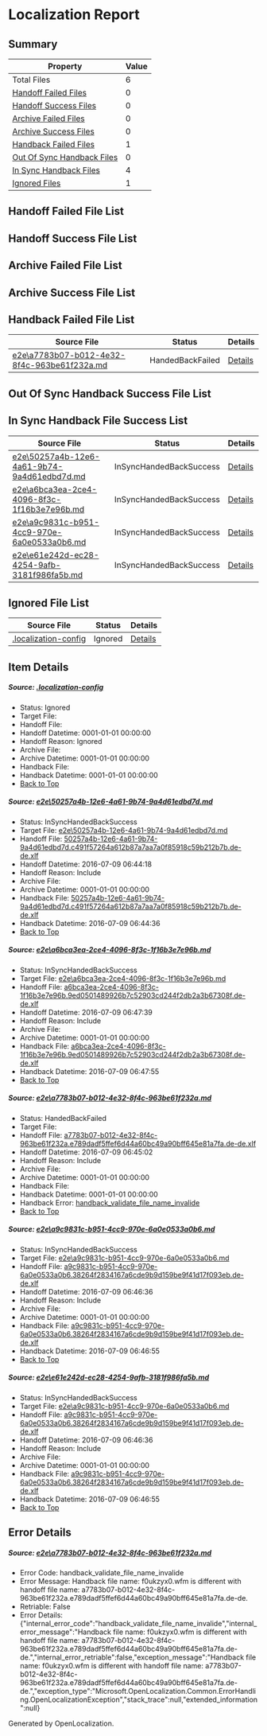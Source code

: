 # <a name='report-top'></a> Localization Report

## Summary
 Property | Value 
 -------- | ----- 
 Total Files | 6
[ Handoff Failed Files ](#handoff-failed-list)| 0
[ Handoff Success Files ](#handoff-success-list)| 0
[ Archive Failed Files ](#archive-failed-list)| 0
[ Archive Success Files ](#archive-success-list)| 0
[ Handback Failed Files ](#handback-failed-list)| 1
[ Out Of Sync Handback Files ](#outofsync-handback-success-list)| 0
[ In Sync Handback Files ](#insync-handback-success-list)| 4
[ Ignored Files ](#ignored-list)| 1

## <a name='handoff-failed-list'></a> Handoff Failed File List

## <a name='handoff-success-list'></a> Handoff Success File List

## <a name='archive-failed-list'></a> Archive Failed File List

## <a name='archive-success-list'></a> Archive Success File List

## <a name='handback-failed-list'></a> Handback Failed File List
 Source File | Status | Details 
 ----------- | ------ | ------- 
 [e2e\a7783b07-b012-4e32-8f4c-963be61f232a.md](https://github.com/OpenLocalizationTestOrg/oltest/blob/92ecab0440111a97650a870dd0c547210e4f6b8e/e2e/a7783b07-b012-4e32-8f4c-963be61f232a.md) | HandedBackFailed | [Details](#97fb17d345529d0ecf07afc27a40c74cd816b0213)

## <a name='outofsync-handback-success-list'></a> Out Of Sync Handback Success File List

## <a name='insync-handback-success-list'></a> In Sync Handback File Success List
 Source File | Status | Details 
 ----------- | ------ | ------- 
 [e2e\50257a4b-12e6-4a61-9b74-9a4d61edbd7d.md](https://github.com/OpenLocalizationTestOrg/oltest/blob/49146ae538eb0e83f436fcb760c66ffa873a43af/e2e/50257a4b-12e6-4a61-9b74-9a4d61edbd7d.md) | InSyncHandedBackSuccess | [Details](#9614e33468b1edb026ae12042d87d3ec709b5fe91)
 [e2e\a6bca3ea-2ce4-4096-8f3c-1f16b3e7e96b.md](https://github.com/OpenLocalizationTestOrg/oltest/blob/18525a80ef5998aeb9c6d8236df666525f4b47dc/e2e/a6bca3ea-2ce4-4096-8f3c-1f16b3e7e96b.md) | InSyncHandedBackSuccess | [Details](#9cd73c2bcab6036103263a92be6da62a28fc3d6e2)
 [e2e\a9c9831c-b951-4cc9-970e-6a0e0533a0b6.md](https://github.com/OpenLocalizationTestOrg/oltest/blob/df22edb9fe9fd2f7db38563e0458f73562046e48/e2e/a9c9831c-b951-4cc9-970e-6a0e0533a0b6.md) | InSyncHandedBackSuccess | [Details](#cf14bfe98a52b1cb304858124c15f74db200a4704)
 [e2e\e61e242d-ec28-4254-9afb-3181f986fa5b.md](https://github.com/OpenLocalizationTestOrg/oltest/blob/18525a80ef5998aeb9c6d8236df666525f4b47dc/e2e/e61e242d-ec28-4254-9afb-3181f986fa5b.md) | InSyncHandedBackSuccess | [Details](#cf14bfe98a52b1cb304858124c15f74db200a4705)

## <a name='ignored-list'></a> Ignored File List
 Source File | Status | Details 
 ----------- | ------ | ------- 
 [.localization-config](https://github.com/OpenLocalizationTestOrg/oltest/blob/18525a80ef5998aeb9c6d8236df666525f4b47dc/.localization-config) | Ignored | [Details](#3d4f252ac210baf56311d7e97dcc2db10974dbd20)

## Item Details
##### <a name='3d4f252ac210baf56311d7e97dcc2db10974dbd20'></a> Source: [.localization-config](https://github.com/OpenLocalizationTestOrg/oltest/blob/18525a80ef5998aeb9c6d8236df666525f4b47dc/.localization-config)
* Status: Ignored
* Target File: 
* Handoff File: 
* Handoff Datetime: 0001-01-01 00:00:00
* Handoff Reason: Ignored
* Archive File: 
* Archive Datetime: 0001-01-01 00:00:00
* Handback File: 
* Handback Datetime: 0001-01-01 00:00:00
* [Back to Top](#report-top)

##### <a name='9614e33468b1edb026ae12042d87d3ec709b5fe91'></a> Source: [e2e\50257a4b-12e6-4a61-9b74-9a4d61edbd7d.md](https://github.com/OpenLocalizationTestOrg/oltest/blob/49146ae538eb0e83f436fcb760c66ffa873a43af/e2e/50257a4b-12e6-4a61-9b74-9a4d61edbd7d.md)
* Status: InSyncHandedBackSuccess
* Target File: [e2e\50257a4b-12e6-4a61-9b74-9a4d61edbd7d.md](https://github.com/OpenLocalizationTestOrg/oltest-dede-fly/blob/f68cb875cee9d25e7199e3d219563033983406f7/e2e/50257a4b-12e6-4a61-9b74-9a4d61edbd7d.md)
* Handoff File: [50257a4b-12e6-4a61-9b74-9a4d61edbd7d.c491f57264a612b87a7aa7a0f85918c59b212b7b.de-de.xlf](https://github.com/OpenLocalizationTestOrg/olhandoff-e2e/blob/bf291f2471c095ec93f26fa2b4141549b4259251/ol-handoff/OpenLocalizationTestOrg/oltest-dede-fly/ci/ht/50257a4b-12e6-4a61-9b74-9a4d61edbd7d.c491f57264a612b87a7aa7a0f85918c59b212b7b.de-de.xlf)
* Handoff Datetime: 2016-07-09 06:44:18
* Handoff Reason: Include
* Archive File: 
* Archive Datetime: 0001-01-01 00:00:00
* Handback File: [50257a4b-12e6-4a61-9b74-9a4d61edbd7d.c491f57264a612b87a7aa7a0f85918c59b212b7b.de-de.xlf](https://github.com/OpenLocalizationTestOrg/olhandback-e2e/blob/0fbabccf3d83d375dcb89b4b55ef11a2a2462850/ol-handback/OpenLocalizationTestOrg/oltest-dede-fly/ci/ht/50257a4b-12e6-4a61-9b74-9a4d61edbd7d.c491f57264a612b87a7aa7a0f85918c59b212b7b.de-de.xlf)
* Handback Datetime: 2016-07-09 06:44:36
* [Back to Top](#report-top)

##### <a name='9cd73c2bcab6036103263a92be6da62a28fc3d6e2'></a> Source: [e2e\a6bca3ea-2ce4-4096-8f3c-1f16b3e7e96b.md](https://github.com/OpenLocalizationTestOrg/oltest/blob/18525a80ef5998aeb9c6d8236df666525f4b47dc/e2e/a6bca3ea-2ce4-4096-8f3c-1f16b3e7e96b.md)
* Status: InSyncHandedBackSuccess
* Target File: [e2e\a6bca3ea-2ce4-4096-8f3c-1f16b3e7e96b.md](https://github.com/OpenLocalizationTestOrg/oltest-dede-fly/blob/5a30bdaa59c61956978d1ffcc8566226a6cb7f8b/e2e/a6bca3ea-2ce4-4096-8f3c-1f16b3e7e96b.md)
* Handoff File: [a6bca3ea-2ce4-4096-8f3c-1f16b3e7e96b.9ed0501489926b7c52903cd244f2db2a3b67308f.de-de.xlf](https://github.com/OpenLocalizationTestOrg/olhandoff-e2e/blob/a03b9a8412ece658954fe26d8043d406e0cd9502/ol-handoff/OpenLocalizationTestOrg/oltest-dede-fly/ci/ht/a6bca3ea-2ce4-4096-8f3c-1f16b3e7e96b.9ed0501489926b7c52903cd244f2db2a3b67308f.de-de.xlf)
* Handoff Datetime: 2016-07-09 06:47:39
* Handoff Reason: Include
* Archive File: 
* Archive Datetime: 0001-01-01 00:00:00
* Handback File: [a6bca3ea-2ce4-4096-8f3c-1f16b3e7e96b.9ed0501489926b7c52903cd244f2db2a3b67308f.de-de.xlf](https://github.com/OpenLocalizationTestOrg/olhandback-e2e/blob/baa0a9a8ca9021772212236aa6da482670a32a8c/ol-handback/OpenLocalizationTestOrg/oltest-dede-fly/ci/ht/a6bca3ea-2ce4-4096-8f3c-1f16b3e7e96b.9ed0501489926b7c52903cd244f2db2a3b67308f.de-de.xlf)
* Handback Datetime: 2016-07-09 06:47:55
* [Back to Top](#report-top)

##### <a name='97fb17d345529d0ecf07afc27a40c74cd816b0213'></a> Source: [e2e\a7783b07-b012-4e32-8f4c-963be61f232a.md](https://github.com/OpenLocalizationTestOrg/oltest/blob/92ecab0440111a97650a870dd0c547210e4f6b8e/e2e/a7783b07-b012-4e32-8f4c-963be61f232a.md)
* Status: HandedBackFailed
* Target File: 
* Handoff File: [a7783b07-b012-4e32-8f4c-963be61f232a.e789dadf5ffef6d44a60bc49a90bff645e81a7fa.de-de.xlf](https://github.com/OpenLocalizationTestOrg/olhandoff-e2e/blob/277b346e5b8a5608a538e95f60ef95de9fe54fa9/ol-handoff/OpenLocalizationTestOrg/oltest-dede-fly/ci/ht/a7783b07-b012-4e32-8f4c-963be61f232a.e789dadf5ffef6d44a60bc49a90bff645e81a7fa.de-de.xlf)
* Handoff Datetime: 2016-07-09 06:45:02
* Handoff Reason: Include
* Archive File: 
* Archive Datetime: 0001-01-01 00:00:00
* Handback File: 
* Handback Datetime: 0001-01-01 00:00:00
* Handback Error: [handback_validate_file_name_invalide](#97fb17d345529d0ecf07afc27a40c74cd816b0213handback_validate_file_name_invalide)
* [Back to Top](#report-top)

##### <a name='cf14bfe98a52b1cb304858124c15f74db200a4704'></a> Source: [e2e\a9c9831c-b951-4cc9-970e-6a0e0533a0b6.md](https://github.com/OpenLocalizationTestOrg/oltest/blob/df22edb9fe9fd2f7db38563e0458f73562046e48/e2e/a9c9831c-b951-4cc9-970e-6a0e0533a0b6.md)
* Status: InSyncHandedBackSuccess
* Target File: [e2e\a9c9831c-b951-4cc9-970e-6a0e0533a0b6.md](https://github.com/OpenLocalizationTestOrg/oltest-dede-fly/blob/8dc9f2cfc273795163d85d82a29ed68c021a2b10/e2e/a9c9831c-b951-4cc9-970e-6a0e0533a0b6.md)
* Handoff File: [a9c9831c-b951-4cc9-970e-6a0e0533a0b6.38264f2834167a6cde9b9d159be9f41d17f093eb.de-de.xlf](https://github.com/OpenLocalizationTestOrg/olhandoff-e2e/blob/10b45ebd66bb2d23b5132ef6190bc5be58bf3ef1/ol-handoff/OpenLocalizationTestOrg/oltest-dede-fly/ci/ht/a9c9831c-b951-4cc9-970e-6a0e0533a0b6.38264f2834167a6cde9b9d159be9f41d17f093eb.de-de.xlf)
* Handoff Datetime: 2016-07-09 06:46:36
* Handoff Reason: Include
* Archive File: 
* Archive Datetime: 0001-01-01 00:00:00
* Handback File: [a9c9831c-b951-4cc9-970e-6a0e0533a0b6.38264f2834167a6cde9b9d159be9f41d17f093eb.de-de.xlf](https://github.com/OpenLocalizationTestOrg/olhandback-e2e/blob/741599132ade077005b626dd3e8d3a310c95ea99/ol-handback/OpenLocalizationTestOrg/oltest-dede-fly/ci/ht/a9c9831c-b951-4cc9-970e-6a0e0533a0b6.38264f2834167a6cde9b9d159be9f41d17f093eb.de-de.xlf)
* Handback Datetime: 2016-07-09 06:46:55
* [Back to Top](#report-top)

##### <a name='cf14bfe98a52b1cb304858124c15f74db200a4705'></a> Source: [e2e\e61e242d-ec28-4254-9afb-3181f986fa5b.md](https://github.com/OpenLocalizationTestOrg/oltest/blob/18525a80ef5998aeb9c6d8236df666525f4b47dc/e2e/e61e242d-ec28-4254-9afb-3181f986fa5b.md)
* Status: InSyncHandedBackSuccess
* Target File: [e2e\a9c9831c-b951-4cc9-970e-6a0e0533a0b6.md](https://github.com/OpenLocalizationTestOrg/oltest-dede-fly/blob/8dc9f2cfc273795163d85d82a29ed68c021a2b10/e2e/a9c9831c-b951-4cc9-970e-6a0e0533a0b6.md)
* Handoff File: [a9c9831c-b951-4cc9-970e-6a0e0533a0b6.38264f2834167a6cde9b9d159be9f41d17f093eb.de-de.xlf](https://github.com/OpenLocalizationTestOrg/olhandoff-e2e/blob/10b45ebd66bb2d23b5132ef6190bc5be58bf3ef1/ol-handoff/OpenLocalizationTestOrg/oltest-dede-fly/ci/ht/a9c9831c-b951-4cc9-970e-6a0e0533a0b6.38264f2834167a6cde9b9d159be9f41d17f093eb.de-de.xlf)
* Handoff Datetime: 2016-07-09 06:46:36
* Handoff Reason: Include
* Archive File: 
* Archive Datetime: 0001-01-01 00:00:00
* Handback File: [a9c9831c-b951-4cc9-970e-6a0e0533a0b6.38264f2834167a6cde9b9d159be9f41d17f093eb.de-de.xlf](https://github.com/OpenLocalizationTestOrg/olhandback-e2e/blob/741599132ade077005b626dd3e8d3a310c95ea99/ol-handback/OpenLocalizationTestOrg/oltest-dede-fly/ci/ht/a9c9831c-b951-4cc9-970e-6a0e0533a0b6.38264f2834167a6cde9b9d159be9f41d17f093eb.de-de.xlf)
* Handback Datetime: 2016-07-09 06:46:55
* [Back to Top](#report-top)


## Error Details
##### <a name='97fb17d345529d0ecf07afc27a40c74cd816b0213handback_validate_file_name_invalide'></a> Source: [e2e\a7783b07-b012-4e32-8f4c-963be61f232a.md](#97fb17d345529d0ecf07afc27a40c74cd816b0213)
* Error Code: handback_validate_file_name_invalide
* Error Message: Handback file name: f0ukzyx0.wfm is different with handoff file name: a7783b07-b012-4e32-8f4c-963be61f232a.e789dadf5ffef6d44a60bc49a90bff645e81a7fa.de-de.
* Retriable: False
* Error Details: {"internal_error_code":"handback_validate_file_name_invalide","internal_error_message":"Handback file name: f0ukzyx0.wfm is different with handoff file name: a7783b07-b012-4e32-8f4c-963be61f232a.e789dadf5ffef6d44a60bc49a90bff645e81a7fa.de-de.","internal_error_retriable":false,"exception_message":"Handback file name: f0ukzyx0.wfm is different with handoff file name: a7783b07-b012-4e32-8f4c-963be61f232a.e789dadf5ffef6d44a60bc49a90bff645e81a7fa.de-de.","exception_type":"Microsoft.OpenLocalization.Common.ErrorHandling.OpenLocalizationException","stack_trace":null,"extended_information":null}


Generated by OpenLocalization.
